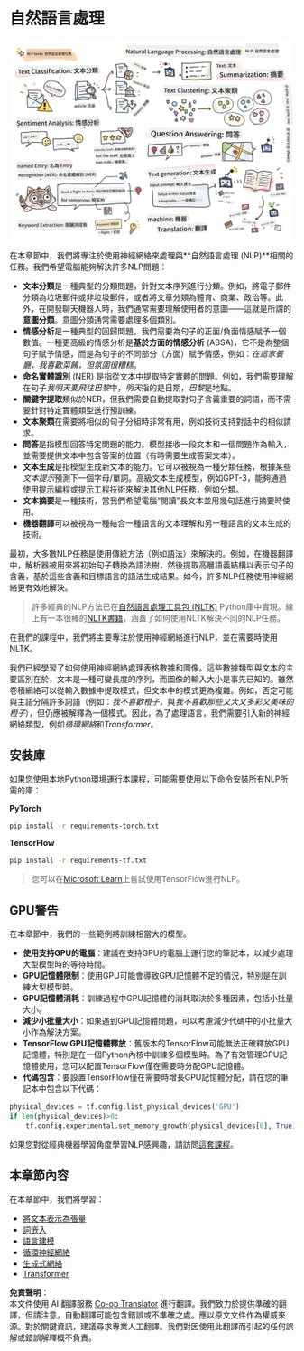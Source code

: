 <!--
CO_OP_TRANSLATOR_METADATA:
{
  "original_hash": "8ef02a9318257ea140ed3ed74442096d",
  "translation_date": "2025-08-24T21:43:04+00:00",
  "source_file": "lessons/5-NLP/README.md",
  "language_code": "tw"
}
-->
# 自然語言處理

![NLP任務摘要手繪圖](../../../../translated_images/ai-nlp.b22dcb8ca4707ceaee8576db1c5f4089c8cac2f454e9e03ea554f07fda4556b8.tw.png)

在本章節中，我們將專注於使用神經網絡來處理與**自然語言處理 (NLP)**相關的任務。我們希望電腦能夠解決許多NLP問題：

* **文本分類**是一種典型的分類問題，針對文本序列進行分類。例如，將電子郵件分類為垃圾郵件或非垃圾郵件，或者將文章分類為體育、商業、政治等。此外，在開發聊天機器人時，我們通常需要理解使用者的意圖——這就是所謂的**意圖分類**。意圖分類通常需要處理多個類別。
* **情感分析**是一種典型的回歸問題，我們需要為句子的正面/負面情感賦予一個數值。一種更高級的情感分析是**基於方面的情感分析** (ABSA)，它不是為整個句子賦予情感，而是為句子的不同部分（方面）賦予情感，例如：*在這家餐廳，我喜歡菜餚，但氛圍很糟糕*。
* **命名實體識別** (NER) 是指從文本中提取特定實體的問題。例如，我們需要理解在句子*我明天要飛往巴黎*中，*明天*指的是日期，*巴黎*是地點。
* **關鍵字提取**類似於NER，但我們需要自動提取對句子含義重要的詞語，而不需要針對特定實體類型進行預訓練。
* **文本聚類**在需要將相似的句子分組時非常有用，例如技術支持對話中的相似請求。
* **問答**是指模型回答特定問題的能力。模型接收一段文本和一個問題作為輸入，並需要提供文本中包含答案的位置（有時需要生成答案文本）。
* **文本生成**是指模型生成新文本的能力。它可以被視為一種分類任務，根據某些*文本提示*預測下一個字母/單詞。高級文本生成模型，例如GPT-3，能夠通過使用[提示編程](https://towardsdatascience.com/software-3-0-how-prompting-will-change-the-rules-of-the-game-a982fbfe1e0)或[提示工程](https://medium.com/swlh/openai-gpt-3-and-prompt-engineering-dcdc2c5fcd29)技術來解決其他NLP任務，例如分類。
* **文本摘要**是一種技術，當我們希望電腦“閱讀”長文本並用幾句話進行摘要時使用。
* **機器翻譯**可以被視為一種結合一種語言的文本理解和另一種語言的文本生成的技術。

最初，大多數NLP任務是使用傳統方法（例如語法）來解決的。例如，在機器翻譯中，解析器被用來將初始句子轉換為語法樹，然後提取高層語義結構以表示句子的含義，基於這些含義和目標語言的語法生成結果。如今，許多NLP任務使用神經網絡更有效地解決。

> 許多經典的NLP方法已在[自然語言處理工具包 (NLTK)](https://www.nltk.org) Python庫中實現。線上有一本很棒的[NLTK書籍](https://www.nltk.org/book/)，涵蓋了如何使用NLTK解決不同的NLP任務。

在我們的課程中，我們將主要專注於使用神經網絡進行NLP，並在需要時使用NLTK。

我們已經學習了如何使用神經網絡處理表格數據和圖像。這些數據類型與文本的主要區別在於，文本是一種可變長度的序列，而圖像的輸入大小是事先已知的。雖然卷積網絡可以從輸入數據中提取模式，但文本中的模式更為複雜。例如，否定可能與主語分隔許多詞語（例如：*我不喜歡橙子*，與*我不喜歡那些又大又多彩又美味的橙子*），但仍應被解釋為一個模式。因此，為了處理語言，我們需要引入新的神經網絡類型，例如*循環網絡*和*Transformer*。

## 安裝庫

如果您使用本地Python環境運行本課程，可能需要使用以下命令安裝所有NLP所需的庫：

**PyTorch**
```bash
pip install -r requirements-torch.txt
```
**TensorFlow**
```bash
pip install -r requirements-tf.txt
```

> 您可以在[Microsoft Learn](https://docs.microsoft.com/learn/modules/intro-natural-language-processing-tensorflow/?WT.mc_id=academic-77998-cacaste)上嘗試使用TensorFlow進行NLP。

## GPU警告

在本章節中，我們的一些範例將訓練相當大的模型。
* **使用支持GPU的電腦**：建議在支持GPU的電腦上運行您的筆記本，以減少處理大型模型時的等待時間。
* **GPU記憶體限制**：使用GPU可能會導致GPU記憶體不足的情況，特別是在訓練大型模型時。
* **GPU記憶體消耗**：訓練過程中GPU記憶體的消耗取決於多種因素，包括小批量大小。
* **減少小批量大小**：如果遇到GPU記憶體問題，可以考慮減少代碼中的小批量大小作為解決方案。
* **TensorFlow GPU記憶體釋放**：舊版本的TensorFlow可能無法正確釋放GPU記憶體，特別是在一個Python內核中訓練多個模型時。為了有效管理GPU記憶體使用，您可以配置TensorFlow僅在需要時分配GPU記憶體。
* **代碼包含**：要設置TensorFlow僅在需要時增長GPU記憶體分配，請在您的筆記本中包含以下代碼：

```python
physical_devices = tf.config.list_physical_devices('GPU') 
if len(physical_devices)>0:
    tf.config.experimental.set_memory_growth(physical_devices[0], True) 
```

如果您對從經典機器學習角度學習NLP感興趣，請訪問[這套課程](https://github.com/microsoft/ML-For-Beginners/tree/main/6-NLP)。

## 本章節內容
在本章節中，我們將學習：

* [將文本表示為張量](13-TextRep/README.md)
* [詞嵌入](14-Emdeddings/README.md)
* [語言建模](15-LanguageModeling/README.md)
* [循環神經網絡](16-RNN/README.md)
* [生成式網絡](17-GenerativeNetworks/README.md)
* [Transformer](18-Transformers/README.md)

**免責聲明**：  
本文件使用 AI 翻譯服務 [Co-op Translator](https://github.com/Azure/co-op-translator) 進行翻譯。我們致力於提供準確的翻譯，但請注意，自動翻譯可能包含錯誤或不準確之處。應以原文文件作為權威來源。對於關鍵資訊，建議尋求專業人工翻譯。我們對因使用此翻譯而引起的任何誤解或錯誤解釋概不負責。